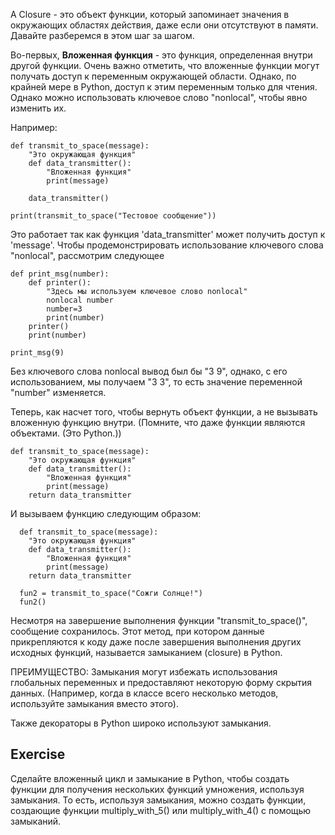 A Closure - это объект функции, который запоминает значения в окружающих областях действия, даже если они отсутствуют в памяти. Давайте разберемся в этом шаг за шагом.

Во-первых, **Вложенная функция** - это функция, определенная внутри другой функции. Очень важно отметить, что вложенные функции могут получать доступ к переменным окружающей области. Однако, по крайней мере в Python, доступ к этим переменным только для чтения. Однако можно использовать ключевое слово "nonlocal", чтобы явно изменить их.

Например:

    def transmit_to_space(message):
        "Это окружающая функция"
        def data_transmitter():
            "Вложенная функция"
            print(message)
    
        data_transmitter()
    
    print(transmit_to_space("Тестовое сообщение"))

Это работает так как функция 'data_transmitter' может получить доступ к 'message'. Чтобы продемонстрировать использование ключевого слова "nonlocal", рассмотрим следующее

    def print_msg(number):
        def printer():
            "Здесь мы используем ключевое слово nonlocal"
            nonlocal number
            number=3
            print(number)
        printer()
        print(number)
    
    print_msg(9)

Без ключевого слова nonlocal вывод был бы "3 9", однако, с его использованием, мы получаем "3 3", то есть значение переменной "number" изменяется.

Теперь, как насчет того, чтобы вернуть объект функции, а не вызывать вложенную функцию внутри. (Помните, что даже функции являются объектами. (Это Python.))

    def transmit_to_space(message):
        "Это окружающая функция"
        def data_transmitter():
            "Вложенная функция"
            print(message)
        return data_transmitter

И вызываем функцию следующим образом:

      def transmit_to_space(message):
        "Это окружающая функция"
        def data_transmitter():
            "Вложенная функция"
            print(message)
        return data_transmitter
        
      fun2 = transmit_to_space("Сожги Солнце!")
      fun2()

Несмотря на завершение выполнения функции "transmit_to_space()", сообщение сохранилось. Этот метод, при котором данные прикрепляются к коду даже после завершения выполнения других исходных функций, называется замыканием (closure) в Python.

ПРЕИМУЩЕСТВО: Замыкания могут избежать использования глобальных переменных и предоставляют некоторую форму скрытия данных. (Например, когда в классе всего несколько методов, используйте замыкания вместо этого).

Также декораторы в Python широко используют замыкания.

Exercise
--------

Сделайте вложенный цикл и замыкание в Python, чтобы создать функции для получения нескольких функций умножения, используя замыкания. То есть, используя замыкания, можно создать функции, создающие функции multiply_with_5() или multiply_with_4() с помощью замыканий.